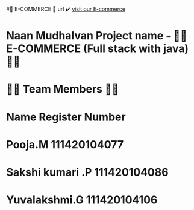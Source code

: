 #🎯 E-COMMERCE 🎯 url  :heavy_check_mark:  [visit our E-commerce](https://24x7-shop.netlify.app/)

# Naan Mudhalvan Project name - 🚀🚀 E-COMMERCE (Full stack with java) 🚀🚀
# 🚀🚀 Team Members 🚀🚀
 #  Name                           Register Number
  # Pooja.M                        111420104077
  # Sakshi kumari .P               111420104086
  # Yuvalakshmi.G                  111420104106
